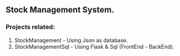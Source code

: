 ## Stock Management System.

### Projects related:

1. StockManagement - Using Json as database.
2. StockManagementSql - Using Flask & Sql (FrontEnd - BackEnd).
